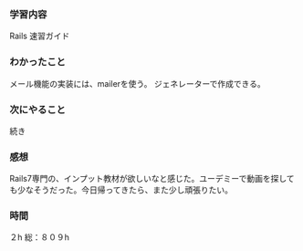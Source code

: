 ### 学習内容
Rails 速習ガイド
### わかったこと
メール機能の実装には、mailerを使う。
ジェネレーターで作成できる。
### 次にやること
続き
### 感想
Rails7専門の、インプット教材が欲しいなと感じた。ユーデミーで動画を探しても少なそうだった。今日帰ってきたら、また少し頑張りたい。
### 時間
２h
総：８０９h
